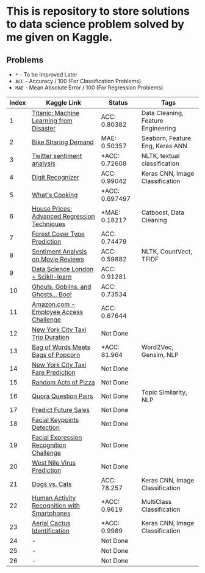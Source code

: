 # This is repository to store solutions to data science problem solved by me given on Kaggle.

## Problems
* `*` - To be Improved Later
* `ACC` - Accuracy / 100 (For Classification Problems)
* `MAE` - Mean Absolute Error / 100 (For Regression Problems)

Index  | Kaggle Link  | Status | Tags
------------- | ------------- | ------------- | -------------
1  | [Titanic: Machine Learning from Disaster ](https://www.kaggle.com/c/titanic) | ACC: 0.80382 | Data Cleaning, Feature Engineering
2  | [Bike Sharing Demand](https://www.kaggle.com/c/bike-sharing-demand) | MAE: 0.50357 | Seaborn, Feature Eng, Keras ANN
3  | [Twitter sentiment analysis](https://www.kaggle.com/c/twitter-sentiment-analysis2) | *ACC: 0.72608 | NLTK, textual classification
4  | [Digit Recognizer](https://www.kaggle.com/c/digit-recognizer) | ACC: 0.99042 | Keras CNN, Image Classification
5  | [What's Cooking](https://www.kaggle.com/c/whats-cooking-kernels-only/overview) | *ACC: 0.697497 | 
6  | [House Prices: Advanced Regression Techniques](https://www.kaggle.com/c/house-prices-advanced-regression-techniques) | *MAE: 0.18217 | Catboost, Data Cleaning
7  | [Forest Cover Type Prediction](https://www.kaggle.com/c/forest-cover-type-prediction) | ACC: 0.74479 | 
8  | [Sentiment Analysis on Movie Reviews](http://www.kaggle.com/c/sentiment-analysis-on-movie-reviews) | ACC: 0.59882 | NLTK, CountVect, TFIDF
9  | [Data Science London + Scikit-learn](https://www.kaggle.com/c/data-science-london-scikit-learn) | ACC: 0.91281 |
10 | [Ghouls, Goblins, and Ghosts... Boo!](https://www.kaggle.com/c/ghouls-goblins-and-ghosts-boo) | ACC: 0.73534 |
11 | [Amazon.com - Employee Access Challenge](https://www.kaggle.com/c/amazon-employee-access-challenge/) | ACC: 0.67644 |
12 | [New York City Taxi Trip Duration](https://www.kaggle.com/c/nyc-taxi-trip-duration) | Not Done |
13 | [Bag of Words Meets Bags of Popcorn](https://www.kaggle.com/c/word2vec-nlp-tutorial) | *ACC: 81.964 | Word2Vec, Gensim, NLP
14 | [New York City Taxi Fare Prediction](https://www.kaggle.com/c/new-york-city-taxi-fare-prediction) | Not Done |
15 | [Random Acts of Pizza](https://www.kaggle.com/c/random-acts-of-pizza) | Not Done |
16 | [Quora Question Pairs](https://www.kaggle.com/c/quora-question-pairs/) | Not Done | Topic Similarity, NLP 
17 | [Predict Future Sales](https://www.kaggle.com/c/competitive-data-science-predict-future-sales) | Not Done |
18 | [Facial Keypoints Detection](https://www.kaggle.com/c/facial-keypoints-detection) | Not Done |
19 | [Facial Expression Recognition Challenge](https://www.kaggle.com/c/challenges-in-representation-learning-facial-expression-recognition-challenge/) | Not Done | 
20 | [West Nile Virus Prediction](https://www.kaggle.com/c/predict-west-nile-virus) | Not Done | 
21 | [Dogs vs. Cats](https://www.kaggle.com/c/dogs-vs-cats) | ACC: 78.257 | Keras CNN, Image Classification
22 | [Human Activity Recognition with Smartphones](https://www.kaggle.com/uciml/human-activity-recognition-with-smartphones/) | *ACC: 0.9619 | MultiClass Classification
23 | [Aerial Cactus Identification](https://www.kaggle.com/c/aerial-cactus-identification/) | *ACC: 0.9989 | Keras CNN, Image Classification 
24 | - | Not Done |
25 | - | Not Done |
26 | - | Not Done |
